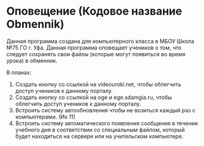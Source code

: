 # Оповещение (Кодовое название Obmennik)

Данная программа создана для компьютерного класса в МБОУ Школа №75 ГО г. Уфа. 
Данная программа оповещает учеников о том, что следует сохранять свои файлы (которые могут появиться во время урока) в обменник.

В планах:
1) Создать кнопку со ссылкой на videouroki.net, чтобы облегчить доступ учеников к данному порталу.
2) Создать кнопку со ссылкой на oge и ege.sdamgia.ru, чтобы облегчить доступ учеников к данному порталу.
3) Встроить систему автообновления чтобы не возиться каждый раз с компьютерами. (Их 11)
4) Встроить систему автоматического появления сообщения в течении учебного дня в соответствии со специальным файлом, который будет находиться на сервере или на учительском компьютере.
